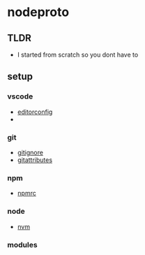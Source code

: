# nodeproto

## TLDR
  - I started from scratch so you dont have to


## setup
### vscode
  - [editorconfig](https://editorconfig.org/)
  -

### git
  - [gitignore](https://git-scm.com/docs/gitignore)
  - [gitattributes](https://git-scm.com/docs/gitattributes)

### npm
  - [npmrc](https://docs.npmjs.com/cli/v7/configuring-npm/npmrc)
### node
  - [nvm](https://github.com/nvm-sh/nvm)


### modules
